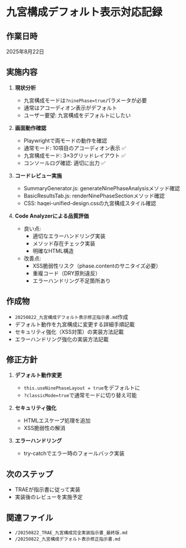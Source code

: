 # 九宮構成デフォルト表示対応記録

## 作業日時
2025年8月22日

## 実施内容
1. **現状分析**
   - 九宮構成モードは`?ninePhase=true`パラメータが必要
   - 通常はアコーディオン表示がデフォルト
   - ユーザー要望: 九宮構成をデフォルトにしたい

2. **画面動作確認**
   - Playwrightで両モードの動作を確認
   - 通常モード: 10項目のアコーディオン表示 ✅
   - 九宮構成モード: 3×3グリッドレイアウト ✅
   - コンソールログ確認: 適切に出力 ✅

3. **コードレビュー実施**
   - SummaryGenerator.js: generateNinePhaseAnalysisメソッド確認
   - BasicResultsTab.js: renderNinePhaseSectionメソッド確認
   - CSS: haqei-unified-design.cssの九宮構成スタイル確認

4. **Code Analyzerによる品質評価**
   - 良い点:
     - 適切なエラーハンドリング実装
     - メソッド存在チェック実装
     - 明確なHTML構造
   - 改善点:
     - XSS脆弱性リスク（phase.contentのサニタイズ必要）
     - 重複コード（DRY原則違反）
     - エラーハンドリング不足箇所あり

## 作成物
- `20250822_九宮構成デフォルト表示修正指示書.md`作成
- デフォルト動作を九宮構成に変更する詳細手順記載
- セキュリティ強化（XSS対策）の実装方法記載
- エラーハンドリング強化の実装方法記載

## 修正方針
1. **デフォルト動作変更**
   - `this.useNinePhaseLayout = true`をデフォルトに
   - `?classicMode=true`で通常モードに切り替え可能

2. **セキュリティ強化**
   - HTMLエスケープ処理を追加
   - XSS脆弱性の解消

3. **エラーハンドリング**
   - try-catchでエラー時のフォールバック実装

## 次のステップ
- TRAEが指示書に従って実装
- 実装後のレビューを実施予定

## 関連ファイル
- `/20250822_TRAE_九宮構成完全実装指示書_最終版.md`
- `/20250822_九宮構成デフォルト表示修正指示書.md`